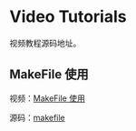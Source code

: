 # Video Tutorials

视频教程源码地址。

## MakeFile 使用

视频：[MakeFile 使用](https://www.bilibili.com/video/BV1j14y1v7hL/?vd_source=82818513a8e58a944246988169750753)

源码：[makefile](makefile)
